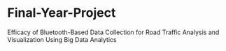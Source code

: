 # Final-Year-Project

Efficacy of Bluetooth-Based Data Collection for Road Traffic Analysis and Visualization Using Big Data Analytics
